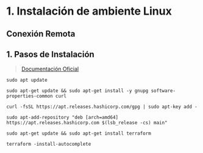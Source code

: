 # 1. Instalación de ambiente Linux <!-- omit in TOC -->


## Conexión Remota

## 1. Pasos de Instalación

> [Documentación Oficial](https://learn.hashicorp.com/tutorials/terraform/install-cli)

```vim
sudo apt update

sudo apt-get update && sudo apt-get install -y gnupg software-properties-common curl

curl -fsSL https://apt.releases.hashicorp.com/gpg | sudo apt-key add -

sudo apt-add-repository "deb [arch=amd64] https://apt.releases.hashicorp.com $(lsb_release -cs) main"

sudo apt-get update && sudo apt-get install terraform

terraform -install-autocomplete
```

